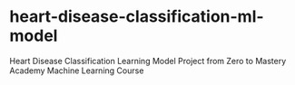 # heart-disease-classification-ml-model
Heart Disease Classification Learning Model Project from Zero to Mastery Academy Machine Learning Course
